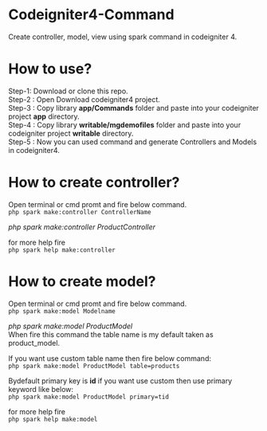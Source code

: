 # Codeigniter4-Command
Create controller, model, view using spark command in codeigniter 4.

# How to use?
Step-1: Download or clone this repo.<br/>
Step-2 : Open Download codeigniter4 project.<br/>
Step-3 : Copy library <b>app/Commands</b> folder and paste into your codeigniter project <b>app</b> directory.<br/>
Step-4 : Copy library <b>writable/mgdemofiles</b> folder and paste into your codeigniter project <b>writable</b> directory.<br/>
Step-5 : Now you can used command and generate Controllers and Models in codeigniter4.<br/>

# How to create controller?
Open terminal or cmd promt and fire below command.<br/>
`php spark make:controller ControllerName`

*php spark make:controller ProductController*

for more help fire<br/>
`php spark help make:controller`

# How to create model?
Open terminal or cmd promt and fire below command.<br/>
`php spark make:model Modelname`

*php spark make:model ProductModel*<br>
When fire this command the table name is my default taken as product_model.

If you want use custom table name then fire below command:<br/>
`php spark make:model ProductModel table=products`

Bydefault primary key is <b>id</b> if you want use custom then use primary keyword like below:<br/>
`php spark make:model ProductModel primary=tid`

for more help fire<br/>
`php spark help make:model`
